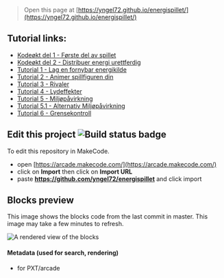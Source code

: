  


> Open this page at [https://yngel72.github.io/energispillet/](https://yngel72.github.io/energispillet/)

## Tutorial links:
* [Kodeøkt del 1 - Første del av spillet](https://arcade.makecode.com/#tutorial:github:yngel72/energispillet/tutorial01)
* [Kodeøkt del 2 - Distribuer energi urettferdig](https://arcade.makecode.com/#tutorial:github:yngel72/energispillet/tutorial02)
* [Tutorial 1 - Lag en fornybar energikilde](https://arcade.makecode.com/#tutorial:github:yngel72/energispillet/tutorial1n)
* [Tutorial 2 - Animer spillfiguren din](https://arcade.makecode.com/#tutorial:github:yngel72/energispillet/tutorial2n)
* [Tutorial 3 - Rivaler](https://arcade.makecode.com/#tutorial:github:yngel72/energispillet/tutorial3n)
* [Tutorial 4 - Lydeffekter](https://arcade.makecode.com/#tutorial:github:yngel72/energispillet/tutorial4n)
* [Tutorial 5 - Miljøpåvirkning](https://arcade.makecode.com/#tutorial:github:yngel72/energispillet/tutorial5n)
* [Tutorial 5.1 - Alternativ Miljøpåvirkning](https://arcade.makecode.com/#tutorial:github:yngel72/energispillet/tutorial5n2)
* [Tutorial 6 - Grensekontroll](https://arcade.makecode.com/#tutorial:github:yngel72/energispillet/tutorial6n)

## Edit this project ![Build status badge](https://github.com/yngel72/energispillet/workflows/MakeCode/badge.svg)

To edit this repository in MakeCode.

* open [https://arcade.makecode.com/](https://arcade.makecode.com/)
* click on **Import** then click on **Import URL**
* paste **https://github.com/yngel72/energispillet** and click import

## Blocks preview

This image shows the blocks code from the last commit in master.
This image may take a few minutes to refresh.

![A rendered view of the blocks](https://github.com/yngel72/energispillet/raw/master/.github/makecode/blocks.png)

#### Metadata (used for search, rendering)

* for PXT/arcade
<script src="https://makecode.com/gh-pages-embed.js"></script><script>makeCodeRender("{{ site.makecode.home_url }}", "{{ site.github.owner_name }}/{{ site.github.repository_name }}");</script>
